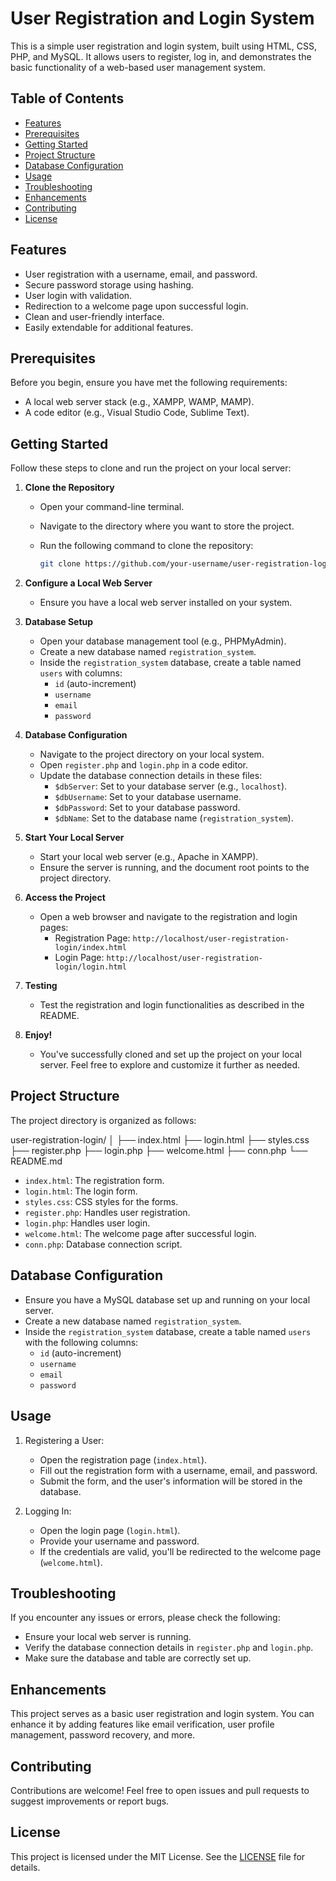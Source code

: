 # User Registration and Login System

This is a simple user registration and login system, built using HTML, CSS, PHP, and MySQL. It allows users to register, log in, and demonstrates the basic functionality of a web-based user management system.

## Table of Contents

- [Features](#features)
- [Prerequisites](#prerequisites)
- [Getting Started](#getting-started)
- [Project Structure](#project-structure)
- [Database Configuration](#database-configuration)
- [Usage](#usage)
- [Troubleshooting](#troubleshooting)
- [Enhancements](#enhancements)
- [Contributing](#contributing)
- [License](#license)

## Features

- User registration with a username, email, and password.
- Secure password storage using hashing.
- User login with validation.
- Redirection to a welcome page upon successful login.
- Clean and user-friendly interface.
- Easily extendable for additional features.

## Prerequisites

Before you begin, ensure you have met the following requirements:

- A local web server stack (e.g., XAMPP, WAMP, MAMP).
- A code editor (e.g., Visual Studio Code, Sublime Text).

## Getting Started

Follow these steps to clone and run the project on your local server:

1. **Clone the Repository**

    - Open your command-line terminal.
    - Navigate to the directory where you want to store the project.
    - Run the following command to clone the repository:

        ```bash
        git clone https://github.com/your-username/user-registration-login.git
        ```

2. **Configure a Local Web Server**

    - Ensure you have a local web server installed on your system.

3. **Database Setup**

    - Open your database management tool (e.g., PHPMyAdmin).
    - Create a new database named `registration_system`.
    - Inside the `registration_system` database, create a table named `users` with columns:
      - `id` (auto-increment)
      - `username`
      - `email`
      - `password`

4. **Database Configuration**

    - Navigate to the project directory on your local system.
    - Open `register.php` and `login.php` in a code editor.
    - Update the database connection details in these files:
        - `$dbServer`: Set to your database server (e.g., `localhost`).
        - `$dbUsername`: Set to your database username.
        - `$dbPassword`: Set to your database password.
        - `$dbName`: Set to the database name (`registration_system`).

5. **Start Your Local Server**

    - Start your local web server (e.g., Apache in XAMPP).
    - Ensure the server is running, and the document root points to the project directory.

6. **Access the Project**

    - Open a web browser and navigate to the registration and login pages:
      - Registration Page: `http://localhost/user-registration-login/index.html`
      - Login Page: `http://localhost/user-registration-login/login.html`

7. **Testing**

    - Test the registration and login functionalities as described in the README.

8. **Enjoy!**

    - You've successfully cloned and set up the project on your local server. Feel free to explore and customize it further as needed.

## Project Structure

The project directory is organized as follows:

user-registration-login/
│
├── index.html
├── login.html
├── styles.css
├── register.php
├── login.php
├── welcome.html
├── conn.php
└── README.md

- `index.html`: The registration form.
- `login.html`: The login form.
- `styles.css`: CSS styles for the forms.
- `register.php`: Handles user registration.
- `login.php`: Handles user login.
- `welcome.html`: The welcome page after successful login.
- `conn.php`: Database connection script.

## Database Configuration

- Ensure you have a MySQL database set up and running on your local server.
- Create a new database named `registration_system`.
- Inside the `registration_system` database, create a table named `users` with the following columns:
  - `id` (auto-increment)
  - `username`
  - `email`
  - `password`

## Usage

1. Registering a User:
   - Open the registration page (`index.html`).
   - Fill out the registration form with a username, email, and password.
   - Submit the form, and the user's information will be stored in the database.

2. Logging In:
   - Open the login page (`login.html`).
   - Provide your username and password.
   - If the credentials are valid, you'll be redirected to the welcome page (`welcome.html`).

## Troubleshooting

If you encounter any issues or errors, please check the following:

- Ensure your local web server is running.
- Verify the database connection details in `register.php` and `login.php`.
- Make sure the database and table are correctly set up.

## Enhancements

This project serves as a basic user registration and login system. You can enhance it by adding features like email verification, user profile management, password recovery, and more.

## Contributing

Contributions are welcome! Feel free to open issues and pull requests to suggest improvements or report bugs.

## License

This project is licensed under the MIT License. See the [LICENSE](LICENSE) file for details.
